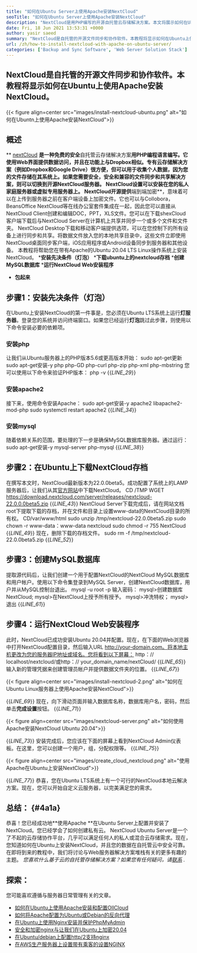 ```yaml
---
title: "如何在Ubuntu Server上使用Apache安装NextCloud" 
seoTitle: "如何在Ubuntu Server上使用Apache安装NextCloud" 
description: "NextCloud是用PHP编写的开源自托管云存储解决方案。本文将展示如何在Ubuntu上使用Apache安装NextCloud。" 
date: Fri, 18 Jun 2021 13:53:31 +0000
author: yasir saeed
summary: "NextCloud是自托管的开源文件同步和协作软件。本教程将显示如何在Ubuntu上使用Apache安装NextCloud。" 
url: /zh/how-to-install-nextcloud-with-apache-on-ubuntu-server/
categories: ['Backup and Sync Software', 'Web Server Solution Stack']
---
```


## NextCloud是自托管的开源文件同步和协作软件。本教程将显示如何在Ubuntu上使用Apache安装NextCloud。

{{< figure align=center src="images/install-nextcloud-ubuntu.png" alt="如何在Ubuntn上使用Apache安装NextCloud">}}


## **概述**
** [nextCloud][1] **是一种免费的安全**自托管云存储解决方案**用PHP编程语言编写。它使用Web界面提供数据访问，并且在功能上与Dropbox相似。专有云存储解决方案（例如Dropbox和Google Drive）很方便，但可以用于收集个人数据，因为您的文件存储在其系统上。如果您需要安全，安全和兼容的文件同步和共享解决方案，则可以切换到开源NextCloud服务器。 NextCloud设置可以安装在您的私人家庭服务器或虚拟专用服务器上。
NextCloud开源提供**端到端加密**，意味着可以在上传到服务器之前在客户端设备上加密文件。它也可以与Collobora，BeansOffice NextCloud等在线办公室套件集成在一起，因此您可以直接从NextCloud Client创建和编辑DOC，PPT，XLS文件。您可以在下载shexCloud客户端下载后与NextCloud Server在计算机上共享并同步一个或多个文件和文件夹。 NextCloud Desktop下载和移动客户端提供选项，可以在您控制下的所有设备上进行同步和共享。将数据文件放入您的本地共享目录中，这些文件立即使用NextCloud桌面同步客户端，iOS应用程序或Android设备同步到服务器和其他设备。
本教程将帮助您在带有Apache的Ubuntu 20.04 LTS Linux操作系统上安装NextCloud。
  ***安装先决条件（灯泡）**
  ***下载ubuntu上的nextcloud存档**
  ***创建MySQL数据库**
  ***运行NextCloud Web安装程序**
  * **包起来**

## 步骤1：安装先决条件（灯泡）
在Ubuntu上安装NextCloud的第一件事是，您必须在Ubuntu LTS系统上运行**灯服务器**。登录您的系统并访问终端窗口。如果您已经运行**灯泡**跳过此步骤，则使用以下命令安装必要的依赖项。

### 安装php
让我们从Ubuntu服务器上的PHP版本5.6或更高版本开始：
sudo apt-get更新
sudo apt-get安装-y php php-GD php-curl php-zip php-xml php-mbstring
您可以使用以下命令来验证PHP版本：
php -v
{{_LINE_29_}}

### 安装apache2
接下来，使用命令安装Apache：
sudo apt-get安装-y apache2 libapache2-mod-php
sudo systemctl restart apache2
{{_LINE_34_}}

### 安装mysql
随着依赖关系的范围，要处理的下一步是确保MySQL数据库服务器。通过运行：
sudo apt-get安装-y mysql-server php-mysql
{{_LINE_38_}}

## 步骤2：在Ubuntu上下载NextCloud存档
在撰写本文时，NextCloud最新版本为22.0.0beta5。成功配置了系统上的LAMP服务器后，让我们从其[官方网站][2]中下载NextCloud。
CD /TMP
WGET https://download.nextcloud.com/server/releases/nextcloud-22.0.0.0beta5.zip
{{_LINE_43_}}
NextCloud Server下载完成后，请在网站文档root下提取下载的存档，并在文件和目录上设置www-data的NextCloud目录的所有权。
CD/var/www/html
sudo unzip /tmp/nextcloud-22.0.0beta5.zip
sudo chown -r www-data：www-data nextcloud
sudo chmod -r 755 NextCloud
{{_LINE_49_}}
现在，删除下载的存档文件。
sudo rm -f /tmp/nextcloud-22.0.0beta5.zip
{{_LINE_52_}}

## 步骤3：创建MySQL数据库
提取源代码后，让我们创建一个用于配置NextCloud的NextCloud MySQL数据库和用户帐户。使用以下命令集登录到MySQL Server，创建NextCloud数据库，用户并从MySQL控制台退出。
mysql -u root -p
输入密码：
mysql>创建数据库NextCloud;
mysql>在NextCloud上授予所有授予。
mysql>冲洗特权；
mysql>退出
{{_LINE_61_}}

## 步骤4：运行NextCloud Web安装程序
此时，NextCloud已成功安装Ubuntu 20.04并配置。现在，在下面的Web浏览器中打开NextCloud配置目录，然后输入URL http://your-domain.com。将本地主机更改为您的服务器IP地址或域名。您将看到以下屏幕：
http：// localhost/nextcloud/或http：// your_domain_name/nextCloud/
{{_LINE_65_}}
输入新的管理凭据来创建管理员帐户并提供数据文件夹的位置。
{{_LINE_67_}}

{{< figure align=center src="images/install-nextcloud-2.png" alt="如何在Ubuntu Linux服务器上使用Apache安装NextCloud">}}

{{_LINE_69_}}
现在，向下滑动页面并输入数据库名称，数据库用户名，密码，然后单击**完成设置**按钮。
{{_LINE_71_}}

{{< figure align=center src="images/nextcloud-server.png" alt="如何使用Apache安装NextCloud Ubuntu 20.04">}}

{{_LINE_73_}}
安装完成后，您应该在下面的屏幕上看到NextCloud Admin仪表板。在这里，您可以创建一个用户，组，分配权限等。
{{_LINE_75_}}

{{< figure align=center src="images/create_cloud_nextcloud.png" alt="使用Apache在Ubuntu上安装NextCloud">}}

{{_LINE_77_}}
恭喜，您在Ubuntu LTS系统上有一个可行的NextCloud本地云解决方案。现在，您可以开始自定义云服务器，以完美满足您的需求。

## **总结：** {#4a1a}
恭喜！您已经成功地**使用Apache **在Ubuntu Server上配置并安装了NextCloud。您已经学会了如何创建私有云。 NextCloud Ubuntu Server是一个了不起的云存储协作平台，几乎可以满足任何人的私人或混合云存储需求。现在，您知道如何在Ubuntu上安装NextCloud，并且您的数据在自托管云中安全可靠。在即将到来的教程中，我们将讨论与Web服务器解决方案堆栈有关的更多有趣的主题。
_您喜欢什么基于云的自托管存储解决方案？如果您有任何疑问，请[联系][3] ._

## 探索：
您可能喜欢遵循与服务器日常管理有关的文章。
  * [如何在Ubuntu上使用Apache安装和配置OllCloud][4]
  * [如何将Apache配置为Ubuntu或Debian的反向代理][5]
  * [在Ubuntu上使用Nginx安装并保护PhpMyAdmin][6]
  * [安全和加密nginx与让我们在Ubuntu上加密20.04][7]
  * [在Ubuntu/debian上配置http/2支持nginx][8]
  * [在AWS生产服务器上设置带有乘客的设置NGINX][9]

  
[1]: https://nextcloud.com/
[2]: https://nextcloud.com/install/
[3]: mailto:yasir.saeed@aspose.com
[4]: https://blog.containerize.com/backup-and-sync-software/how-to-install-and-configure-owncloud-with-apache-on-ubuntu/
[5]: https://blog.containerize.com/web-server-solution-stack/how-to-configure-apache-as-a-reverse-proxy-for-ubuntudebian/
[6]: https://blog.containerize.com/web-server-solution-stack/how-to-install-and-secure-phpmyadmin-with-nginx-on-ubuntu/
[7]: https://blog.containerize.com/web-server-solution-stack/how-to-secure-nginx-with-letsencrypt-on-ubuntu-20-04/
[8]: https://blog.containerize.com/web-server-solution-stack/how-to-configure-http2-support-in-nginx-on-ubuntudebian/
[9]: https://blog.containerize.com/web-server-solution-stack/how-to-setup-nginx-with-passenger-on-aws-production-server/
